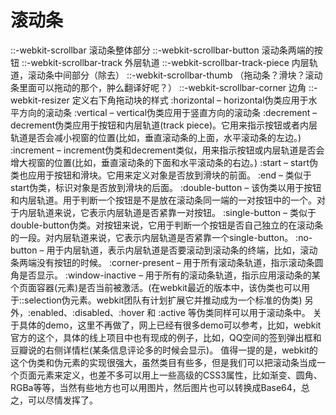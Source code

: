 # 滚动条


::-webkit-scrollbar 滚动条整体部分
::-webkit-scrollbar-button 滚动条两端的按钮
::-webkit-scrollbar-track 外层轨道
::-webkit-scrollbar-track-piece 内层轨道，滚动条中间部分（除去）
::-webkit-scrollbar-thumb （拖动条？滑块？滚动条里面可以拖动的那个，肿么翻译好呢？）
::-webkit-scrollbar-corner 边角
::-webkit-resizer 定义右下角拖动块的样式
:horizontal – horizontal伪类应用于水平方向的滚动条
:vertical – vertical伪类应用于竖直方向的滚动条
:decrement – decrement伪类应用于按钮和内层轨道(track piece)。它用来指示按钮或者内层轨道是否会减小视窗的位置(比如，垂直滚动条的上面，水平滚动条的左边。)
:increment – increment伪类和decrement类似，用来指示按钮或内层轨道是否会增大视窗的位置(比如，垂直滚动条的下面和水平滚动条的右边。)
:start – start伪类也应用于按钮和滑块。它用来定义对象是否放到滑块的前面。
:end – 类似于start伪类，标识对象是否放到滑块的后面。
:double-button – 该伪类以用于按钮和内层轨道。用于判断一个按钮是不是放在滚动条同一端的一对按钮中的一个。对于内层轨道来说，它表示内层轨道是否紧靠一对按钮。
:single-button – 类似于double-button伪类。对按钮来说，它用于判断一个按钮是否自己独立的在滚动条的一段。对内层轨道来说，它表示内层轨道是否紧靠一个single-button。
:no-button – 用于内层轨道，表示内层轨道是否要滚动到滚动条的终端，比如，滚动条两端没有按钮的时候。
:corner-present – 用于所有滚动条轨道，指示滚动条圆角是否显示。
:window-inactive – 用于所有的滚动条轨道，指示应用滚动条的某个页面容器(元素)是否当前被激活。(在webkit最近的版本中，该伪类也可以用于::selection伪元素。webkit团队有计划扩展它并推动成为一个标准的伪类)
另外，:enabled、:disabled、:hover 和 :active 等伪类同样可以用于滚动条中。
关于具体的demo，这里不再做了，网上已经有很多demo可以参考，比如，webkit官方的这个，具体的线上项目中也有现成的例子，比如，QQ空间的签到弹出框和豆瓣说的右侧详情栏(某条信息评论多的时候会显示)。
值得一提的是，webkit的这个伪类和伪元素的实现很强大，虽然类目有些多，但是我们可以把滚动条当成一个页面元素来定义，也差不多可以用上一些高级的CSS3属性，比如渐变、圆角、RGBa等等，当然有些地方也可以用图片，然后图片也可以转换成Base64，总之，可以尽情发挥了。


[](http://trac.webkit.org/export/41842/trunk/LayoutTests/scrollbars/overflow-scrollbar-combinations.html)
